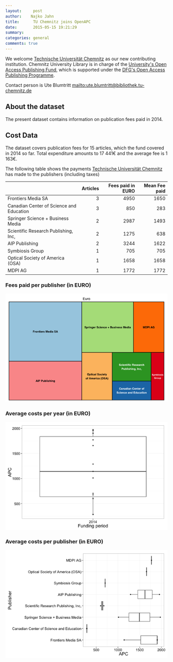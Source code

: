 ```yaml
---
layout:     post
author:    Najko Jahn
title:      TU Chemnitz joins OpenAPC
date:       2015-05-15 19:21:29
summary:    
categories: general
comments: true
---
```





We welcome [Technische Universität Chemnitz](https://www.tu-chemnitz.de/) as our new contributing institution. Chemnitz University Library is in charge of the [University's Open Access Publishing Fund](https://www.tu-chemnitz.de/ub/publizieren/openaccess/publikationsfonds.html), which is supported under the [DFG's Open Access Publishing Programme](http://www.dfg.de/en/research_funding/programmes/infrastructure/lis/funding_opportunities/open_access_publishing/index.html).

Contact person is Ute Blumtritt <mailto:ute.blumtritt@bibliothek.tu-chemnitz.de>

## About the dataset

The present dataset contains information on publication fees paid in 2014. 

## Cost Data



The dataset covers publication fees for 15 articles, which the fund covered in 2014 so far. Total expenditure amounts to 17 441€ and the average fee is 1 163€.

The following table shows the payments [Technische Universität Chemnitz](https://www.tu-chemnitz.de/) has made to the publishers (including taxes)


|                                         | Articles| Fees paid in EURO| Mean Fee paid|
|:----------------------------------------|--------:|-----------------:|-------------:|
|Frontiers Media SA                       |        3|              4950|          1650|
|Canadian Center of Science and Education |        3|               850|           283|
|Springer Science + Business Media        |        2|              2987|          1493|
|Scientific Research Publishing, Inc,     |        2|              1275|           638|
|AIP Publishing                           |        2|              3244|          1622|
|Symbiosis Group                          |        1|               705|           705|
|Optical Society of America (OSA)         |        1|              1658|          1658|
|MDPI AG                                  |        1|              1772|          1772|

### Fees paid per publisher (in EURO)

![plot of chunk tree_tuch](/figure/tree_tuch-1.png) 

###  Average costs per year (in EURO)

![plot of chunk box_tuch_year](/figure/box_tuch_year-1.png) 

###  Average costs per publisher (in EURO)

![plot of chunk box_tuch_publisher](/figure/box_tuch_publisher-1.png) 
